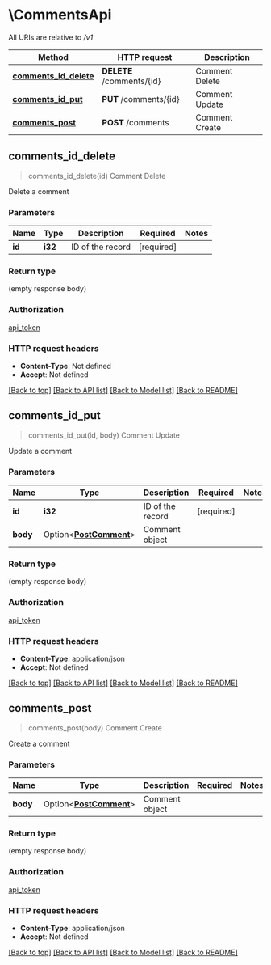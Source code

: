 # \CommentsApi

All URIs are relative to */v1*

Method | HTTP request | Description
------------- | ------------- | -------------
[**comments_id_delete**](CommentsApi.md#comments_id_delete) | **DELETE** /comments/{id} | Comment Delete
[**comments_id_put**](CommentsApi.md#comments_id_put) | **PUT** /comments/{id} | Comment Update
[**comments_post**](CommentsApi.md#comments_post) | **POST** /comments | Comment Create



## comments_id_delete

> comments_id_delete(id)
Comment Delete

Delete a comment 

### Parameters


Name | Type | Description  | Required | Notes
------------- | ------------- | ------------- | ------------- | -------------
**id** | **i32** | ID of the record | [required] |

### Return type

 (empty response body)

### Authorization

[api_token](../README.md#api_token)

### HTTP request headers

- **Content-Type**: Not defined
- **Accept**: Not defined

[[Back to top]](#) [[Back to API list]](../README.md#documentation-for-api-endpoints) [[Back to Model list]](../README.md#documentation-for-models) [[Back to README]](../README.md)


## comments_id_put

> comments_id_put(id, body)
Comment Update

Update a comment 

### Parameters


Name | Type | Description  | Required | Notes
------------- | ------------- | ------------- | ------------- | -------------
**id** | **i32** | ID of the record | [required] |
**body** | Option<[**PostComment**](PostComment.md)> | Comment object |  |

### Return type

 (empty response body)

### Authorization

[api_token](../README.md#api_token)

### HTTP request headers

- **Content-Type**: application/json
- **Accept**: Not defined

[[Back to top]](#) [[Back to API list]](../README.md#documentation-for-api-endpoints) [[Back to Model list]](../README.md#documentation-for-models) [[Back to README]](../README.md)


## comments_post

> comments_post(body)
Comment Create

Create a comment 

### Parameters


Name | Type | Description  | Required | Notes
------------- | ------------- | ------------- | ------------- | -------------
**body** | Option<[**PostComment**](PostComment.md)> | Comment object |  |

### Return type

 (empty response body)

### Authorization

[api_token](../README.md#api_token)

### HTTP request headers

- **Content-Type**: application/json
- **Accept**: Not defined

[[Back to top]](#) [[Back to API list]](../README.md#documentation-for-api-endpoints) [[Back to Model list]](../README.md#documentation-for-models) [[Back to README]](../README.md)

